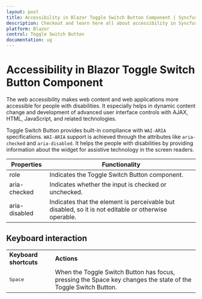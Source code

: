 ```yaml
---
layout: post
title: Accessibility in Blazor Toggle Switch Button Component | Syncfusion
description: Checkout and learn here all about accessibility in Syncfusion Blazor Toggle Switch Button component and more.
platform: Blazor
control: Toggle Switch Button 
documentation: ug
---
```


# Accessibility in Blazor Toggle Switch Button Component

The web accessibility makes web content and web applications more accessible for people with disabilities. It especially helps in dynamic content change and development of advanced user interface controls with AJAX, HTML, JavaScript, and related technologies.

Toggle Switch Button provides built-in compliance with `WAI-ARIA` specifications. `WAI-ARIA` support is achieved through the attributes like `aria-checked` and `aria-disabled`. It helps the people with disabilities by providing information about the widget for assistive technology in the screen readers.

| Properties | Functionality |
| ------------ | ----------------------- |
| role | Indicates the Toggle Switch Button component. |
| aria-checked | Indicates whether the input is checked or unchecked. |
| aria-disabled | Indicates that the element is perceivable but disabled, so it is not editable or otherwise operable. |

## Keyboard interaction

<!-- markdownlint-disable MD033 -->
<table>
<tr>
<td>
<b>Keyboard shortcuts</b></td><td>
<b>Actions</b></td></tr>
<tr>
<td>
<kbd>Space</kbd></td><td>
When the Toggle Switch Button has focus, pressing the Space key changes the state of the Toggle Switch Button.</td></tr>
</table>